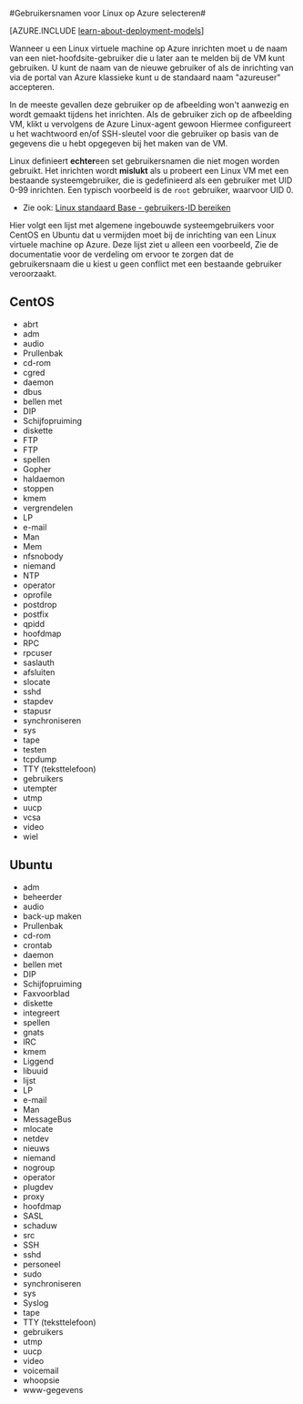 <properties 
    pageTitle="Gebruikersnamen voor Linux selecteren | Microsoft Azure" 
    description="Leer hoe u de gebruikersnamen voor een Linux virtuele machine te selecteren in Azure." 
    services="virtual-machines-linux" 
    documentationCenter="" 
    authors="szarkos" 
    manager="timlt" 
    editor=""
    tags="azure-service-management,azure-resource-manager" />

<tags 
    ms.service="virtual-machines-linux" 
    ms.workload="infrastructure-services" 
    ms.tgt_pltfrm="vm-linux" 
    ms.devlang="na" 
    ms.topic="article" 
    ms.date="10/17/2016" 
    ms.author="szark"/>



#<a name="selecting-user-names-for-linux-on-azure"></a>Gebruikersnamen voor Linux op Azure selecteren#

[AZURE.INCLUDE [learn-about-deployment-models](../../includes/learn-about-deployment-models-both-include.md)]

Wanneer u een Linux virtuele machine op Azure inrichten moet u de naam van een niet-hoofdsite-gebruiker die u later aan te melden bij de VM kunt gebruiken. U kunt de naam van de nieuwe gebruiker of als de inrichting van via de portal van Azure klassieke kunt u de standaard naam "azureuser" accepteren.

In de meeste gevallen deze gebruiker op de afbeelding won't aanwezig en wordt gemaakt tijdens het inrichten. Als de gebruiker zich op de afbeelding VM, klikt u vervolgens de Azure Linux-agent gewoon Hiermee configureert u het wachtwoord en/of SSH-sleutel voor die gebruiker op basis van de gegevens die u hebt opgegeven bij het maken van de VM.

Linux definieert **echter**een set gebruikersnamen die niet mogen worden gebruikt. Het inrichten wordt **mislukt** als u probeert een Linux VM met een bestaande systeemgebruiker, die is gedefinieerd als een gebruiker met UID 0-99 inrichten. Een typisch voorbeeld is de `root` gebruiker, waarvoor UID 0.

 - Zie ook: [Linux standaard Base - gebruikers-ID bereiken](http://refspecs.linuxfoundation.org/LSB_4.1.0/LSB-Core-generic/LSB-Core-generic/uidrange.html)

Hier volgt een lijst met algemene ingebouwde systeemgebruikers voor CentOS en Ubuntu dat u vermijden moet bij de inrichting van een Linux virtuele machine op Azure. Deze lijst ziet u alleen een voorbeeld, Zie de documentatie voor de verdeling om ervoor te zorgen dat de gebruikersnaam die u kiest u geen conflict met een bestaande gebruiker veroorzaakt.


## <a name="centos"></a>CentOS
- abrt
- adm
- audio
- Prullenbak
- cd-rom
- cgred
- daemon
- dbus
- bellen met
- DIP
- Schijfopruiming
- diskette
- FTP
- FTP
- spellen
- Gopher
- haldaemon
- stoppen
- kmem
- vergrendelen
- LP
- e-mail
- Man
- Mem
- nfsnobody
- niemand
- NTP
- operator
- oprofile
- postdrop
- postfix
- qpidd
- hoofdmap
- RPC
- rpcuser
- saslauth
- afsluiten
- slocate
- sshd
- stapdev
- stapusr
- synchroniseren
- sys
- tape
- testen
- tcpdump
- TTY (teksttelefoon)
- gebruikers
- utempter
- utmp
- uucp
- vcsa
- video
- wiel


## <a name="ubuntu"></a>Ubuntu
- adm
- beheerder
- audio
- back-up maken
- Prullenbak
- cd-rom
- crontab
- daemon
- bellen met
- DIP
- Schijfopruiming
- Faxvoorblad
- diskette
- integreert
- spellen
- gnats
- IRC
- kmem
- Liggend
- libuuid
- lijst
- LP
- e-mail
- Man
- MessageBus
- mlocate
- netdev
- nieuws
- niemand
- nogroup
- operator
- plugdev
- proxy
- hoofdmap
- SASL
- schaduw
- src
- SSH
- sshd
- personeel
- sudo
- synchroniseren
- sys
- Syslog
- tape
- TTY (teksttelefoon)
- gebruikers
- utmp
- uucp
- video
- voicemail
- whoopsie
- www-gegevens

 